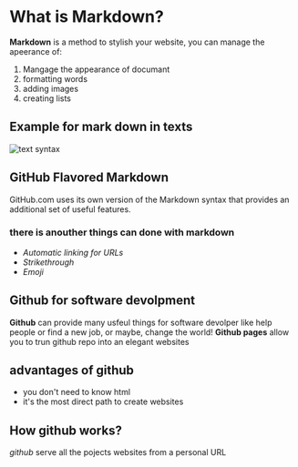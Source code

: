 # What is Markdown?
**Markdown** is a method to stylish your website, you can manage the apeerance of:
1. Mangage the appearance of documant
2. formatting words
3. adding images
4. creating lists

## Example for mark down in texts
![text syntax](https://d33v4339jhl8k0.cloudfront.net/docs/assets/545804d8e4b09c5ca72525ce/images/5bfffa1304286304a71cca67/file-HkUrvqZYBI.png)

## GitHub Flavored Markdown 
GitHub.com uses its own version of the Markdown syntax that provides an additional set of useful features.  

### there is anouther things can done with markdown
 
- *Automatic linking for URLs*
- *Strikethrough* 
- *Emoji*  

## Github for software devolpment
**Github** can provide many usfeul things for software devolper like help people or find a new job, or maybe, change the world!
**Github pages** allow you to trun github repo into an elegant websites
## advantages of github
- you don't need to know html 
- it's the most direct path to create websites

## How github works?
*github* serve all the pojects websites from a personal URL
